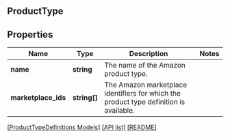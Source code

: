 ## ProductType

## Properties

Name | Type | Description | Notes
------------ | ------------- | ------------- | -------------
**name** | **string** | The name of the Amazon product type. |
**marketplace_ids** | **string[]** | The Amazon marketplace identifiers for which the product type definition is available. |

[[ProductTypeDefinitions Models]](../) [[API list]](../../Api) [[README]](../../../README.md)
